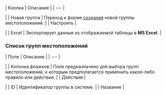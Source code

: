 | Кнопка | Описание |
| --- |

|
| Новая группа | Переход к форме [создания](/user_help/additional/location/sale_location_group_edit.php) новой группы местоположений. |
| Настроить |

|
| Excel | Экспортирует данные из отображаемой таблицы в **MS Excel**. |

### Список групп местоположений

| Поле | Описание |
| --- |

|
| Колонка флажков | Поле предназначено для выбора групп местоположений, к которым предполагается применить какое-либо правило или действие. |
| Действия |

|
| ID | Идентификатор группы в системе. |
| Название |